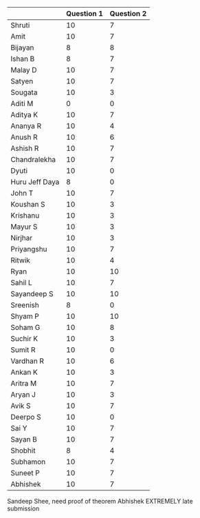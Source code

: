 |                | Question 1 | Question 2 |
| -------------- | ---------- | ---------- |
| Shruti         | 10         | 7          |
| Amit           | 10         | 7          |
| Bijayan        | 8          | 8          |
| Ishan  B       | 8          | 7          |
| Malay D        | 10         | 7          |
| Satyen         | 10         | 7          |
| Sougata        | 10         | 3          |
| Aditi M        | 0          | 0          |
| Aditya K       | 10         | 7          |
| Ananya R       | 10         | 4          |
| Anush R        | 10         | 6          |
| Ashish R       | 10         | 7          |
| Chandralekha   | 10         | 7          |
| Dyuti          | 10         | 0          |
| Huru Jeff Daya | 8          | 0          |
| John T         | 10         | 7          |
| Koushan S      | 10         | 3          |
| Krishanu       | 10         | 3          |
| Mayur S        | 10         | 3          |
| Nirjhar        | 10         | 3          |
| Priyangshu     | 10         | 7          |
| Ritwik         | 10         | 4          |
| Ryan           | 10         | 10         |
| Sahil L        | 10         | 7          |
| Sayandeep S    | 10         | 10         |
| Sreenish       | 8          | 0          |
| Shyam P        | 10         | 10         |
| Soham G        | 10         | 8          |
| Suchir K       | 10         | 3          |
| Sumit R        | 10         | 0          |
| Vardhan R      | 10         | 6          |
| Ankan K        | 10         | 3          |
| Aritra M       | 10         | 7          |
| Aryan J        | 10         | 3          |
| Avik S         | 10         | 7          |
| Deerpo S       | 10         | 0          |
| Sai Y          | 10         | 7          |
| Sayan B        | 10         | 7          |
| Shobhit        | 8          | 4          |
| Subhamon       | 10         | 7          |
| Suneet P       | 10         | 7          |
| Abhishek       | 10         | 7           |

Sandeep Shee, need proof of theorem
Abhishek EXTREMELY late submission